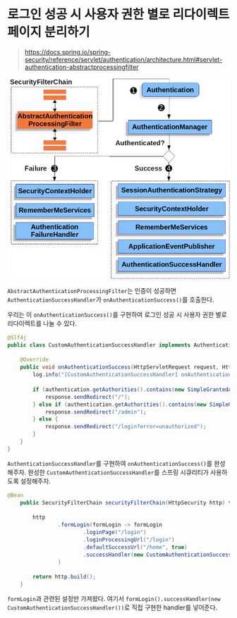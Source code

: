 # 로그인 성공 시 사용자 권한 별로 리다이렉트 페이지 분리하기

> https://docs.spring.io/spring-security/reference/servlet/authentication/architecture.html#servlet-authentication-abstractprocessingfilter

![AbstractAuthenticationProcessingFilter](image.png)

`AbstractAuthenticationProcessingFilter`는 인증이 성공하면 `AuthenticationSuccessHandler`가 `onAuthenticationSuccess()`를 호출한다.

우리는 이 `onAuthenticationSuccess()`를 구현하여 로그인 성공 시 사용자 권한 별로 리다이렉트를 나눌 수 있다. 

```JAVA
@Slf4j
public class CustomAuthenticationSuccessHandler implements AuthenticationSuccessHandler {

    @Override
    public void onAuthenticationSuccess(HttpServletRequest request, HttpServletResponse response, Authentication authentication) throws IOException, ServletException {
        log.info("[CustomAuthenticationSuccessHandler] onAuthenticationSuccess() CALL");

        if (authentication.getAuthorities().contains(new SimpleGrantedAuthority("ROLE_USER"))) {
            response.sendRedirect("/");
        } else if (authentication.getAuthorities().contains(new SimpleGrantedAuthority("ROLE_ADMIN"))) {
            response.sendRedirect("/admin");
        } else {
            response.sendRedirect("/login?error=unauthorized");
        }
    }
}
```

`AuthenticationSuccessHandler`를 구현하여 `onAuthenticationSuccess()`를 완성해주자. 완성한 `CustomAuthenticationSuccessHandler`를 스프링 시큐리티가 사용하도록 설정해주자.

```java
@Bean
    public SecurityFilterChain securityFilterChain(HttpSecurity http) throws Exception {

        http
                .formLogin(formLogin -> formLogin
                        .loginPage("/login")
                        .loginProcessingUrl("/login")
                        .defaultSuccessUrl("/home", true)
                        .successHandler(new CustomAuthenticationSuccessHandler())
                )

        return http.build();
    }
```

`formLogin`과 관련된 설정만 가져왔다. 여기서 `formLogin().successHandler(new CustomAuthenticationSuccessHandler())`로 직접 구현한 handler를 넣어준다.